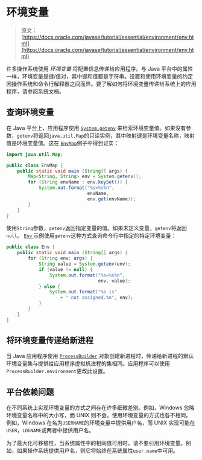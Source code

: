 # 环境变量

> 原文： [https://docs.oracle.com/javase/tutorial/essential/environment/env.html](https://docs.oracle.com/javase/tutorial/essential/environment/env.html)

许多操作系统使用 _环境变量_ 将配置信息传递给应用程序。与 Java 平台中的属性一样，环境变量是键/值对，其中键和值都是字符串。设置和使用环境变量的约定因操作系统和命令行解释器之间而异。要了解如何将环境变量传递给系统上的应用程序，请参阅系统文档。

## 查询环境变量

在 Java 平台上，应用程序使用 [`System.getenv`](https://docs.oracle.com/javase/8/docs/api/java/lang/System.html#getenv--) 来检索环境变量值。如果没有参数，`getenv`将返回`java.util.Map`的只读实例，其中映射键是环境变量名称，映射值是环境变量值。这在 [``EnvMap``](examples/EnvMap.java)例子中得到证实：

```java
import java.util.Map;

public class EnvMap {
    public static void main (String[] args) {
        Map<String, String> env = System.getenv();
        for (String envName : env.keySet()) {
            System.out.format("%s=%s%n",
                              envName,
                              env.get(envName));
        }
    }
}
```

使用`String`参数，`getenv`返回指定变量的值。如果未定义变量，`getenv`将返回`null`。 [``Env`` ](examples/Env.java)示例使用`getenv`这种方式查询命令行中指定的特定环境变量：

```java
public class Env {
    public static void main (String[] args) {
        for (String env: args) {
            String value = System.getenv(env);
            if (value != null) {
                System.out.format("%s=%s%n",
                                  env, value);
            } else {
                System.out.format("%s is"
                    + " not assigned.%n", env);
            }
        }
    }
}
```

## 将环境变量传递给新进程

当 Java 应用程序使用 [`ProcessBuilder`](https://docs.oracle.com/javase/8/docs/api/java/lang/ProcessBuilder.html) 对象创建新进程时，传递给新进程的默认环境变量集与提供给应用程序虚拟机进程的集相同。应用程序可以使用`ProcessBuilder.environment`更改此设置。

## 平台依赖问题

在不同系统上实现环境变量的方式之间存在许多细微差别。例如，Windows 忽略环境变量名称中的大小写，而 UNIX 则不会。使用环境变量的方式也各不相同。例如，Windows 在名为`USERNAME`的环境变量中提供用户名，而 UNIX 实现可能在`USER`，`LOGNAME`或两者中提供用户名。

为了最大化可移植性，当系统属性中的相同值可用时，请不要引用环境变量。例如，如果操作系统提供用户名，则它将始终在系统属性`user.name`中可用。